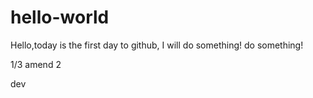 # hello-world

Hello,today is the first day to github, I will do something!
do something!

1/3 amend 2

dev